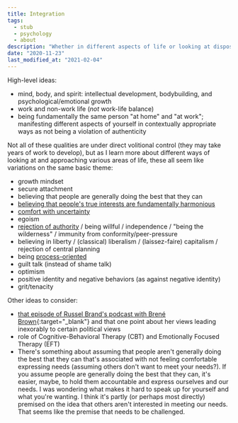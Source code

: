 ```yaml
---
title: Integration
tags:
  - stub
  - psychology
  - about
description: "Whether in different aspects of life or looking at dispositions through different lenses, I think certain qualities naturally go hand-in-hand."
date: "2020-11-23"
last_modified_at: "2021-02-04"
---
```


High-level ideas:
* mind, body, and spirit: intellectual development, bodybuilding, and psychological/emotional growth
* work and non-work life (_not_ work-life balance)
* being fundamentally the same person "at home" and "at work"; manifesting different aspects of yourself in contextually appropriate ways as not being a violation of authenticity

Not all of these qualities are under direct volitional control (they may take years of work to develop), but as I learn more about different ways of looking at and approaching various areas of life, these all seem like variations on the same basic theme:

* growth mindset
* secure attachment
* believing that people are generally doing the best that they can
* [believing that people's true interests are fundamentally harmonious](/harmony-of-interests/)
* [comfort with uncertainty](/objective-truth-and-comfort-with-uncertainty/)
* egoism
* [rejection of authority](/rules/) / being willful / independence / "being the wilderness" / immunity from conformity/peer-pressure
* believing in liberty / (classical) liberalism / (laissez-faire) capitalism / rejection of central planning
* being [process-oriented](/goal-oriented-is-process-oriented/)
* guilt talk (instead of shame talk)
* optimism
* positive identity and negative behaviors (as against negative identity)
* grit/tenacity

Other ideas to consider:
* [that episode of Russel Brand's podcast with Brené Brown](https://open.spotify.com/episode/4Lfwf13k6AoDhrOuClU3Bx?si=jn8kO8DsQY20rlDLPnoA7A){:target="&lowbar;blank"} and that one point about her views leading inexorably to certain political views
* role of Cognitive-Behavioral Therapy (CBT) and Emotionally Focused Therapy (EFT)
* There's something about assuming that people aren't generally doing the best that they can that's associated with not feeling comfortable expressing needs (assuming others don't want to meet your needs?). If you assume people are generally doing the best that they can, it's easier, maybe, to hold them accountable and express ourselves and our needs. I was wondering what makes it hard to speak up for yourself and what you're wanting. I think it's partly (or perhaps most directly) premised on the idea that others aren't interested in meeting our needs. That seems like the premise that needs to be challenged.
